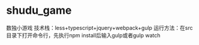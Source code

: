 # shudu_game

数独小游戏
技术栈：less+typescript+jquery+webpack+gulp
运行方法：在src目录下打开命令行，先执行npm install后输入gulp或者gulp watch